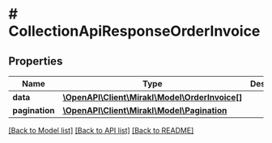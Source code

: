 # # CollectionApiResponseOrderInvoice

## Properties

Name | Type | Description | Notes
------------ | ------------- | ------------- | -------------
**data** | [**\OpenAPI\Client\Mirakl\Model\OrderInvoice[]**](OrderInvoice.md) |  |
**pagination** | [**\OpenAPI\Client\Mirakl\Model\Pagination**](Pagination.md) |  | [optional]

[[Back to Model list]](../../README.md#models) [[Back to API list]](../../README.md#endpoints) [[Back to README]](../../README.md)
